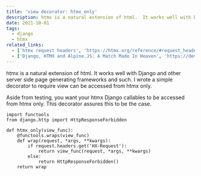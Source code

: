 ```yaml
---
title: 'view decorator: htmx_only'
description: htmx is a natural extension of html.  It works well with Django and other server side page generating frameworks and such.  I wrote a simple decorator to require view can be accessed from htmx only.
date: 2021-10-01
tags:
  - django
  - htmx
related_links:
  - ['htmx request headers', 'https://htmx.org/reference/#request_headers', '</>']
  - ['Django, HTMX and Alpine.JS: A Match Made In Heaven', 'https://dev.to/nicholas_moen/what-i-learned-while-using-django-with-htmx-and-alpine-js-24jg', null]
---
```

htmx is a natural extension of html.  It works well with Django and other server side page generating frameworks and such.  I wrote a simple decorator to require view can be accessed from htmx only.

Aside from testing, you want your htmx Django callables to be accessed from htmx only.  This decorator assures this to be the case.
```
import functools
from django.http import HttpResponseForbidden

def htmx_only(view_func):
    @functools.wraps(view_func)
    def wrap(request, *args, **kwargs):
        if request.headers.get('HX-Request'):
            return view_func(request, *args, **kwargs)
        else:
            return HttpResponseForbidden()
    return wrap

```
